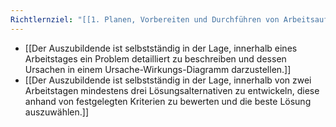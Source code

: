 ```yaml
---
Richtlernziel: "[[1. Planen, Vorbereiten und Durchführen von Arbeitsaufgaben in Abstimmung mit den kundenspezifischen Geschäfts- und Leistungsprozessen]]"
---
```

- [[Der Auszubildende ist selbstständig in der Lage, innerhalb eines Arbeitstages ein Problem detailliert zu beschreiben und dessen Ursachen in einem Ursache-Wirkungs-Diagramm darzustellen.]]
- [[Der Auszubildende ist selbstständig in der Lage, innerhalb von zwei Arbeitstagen mindestens drei Lösungsalternativen zu entwickeln, diese anhand von festgelegten Kriterien zu bewerten und die beste Lösung auszuwählen.]]